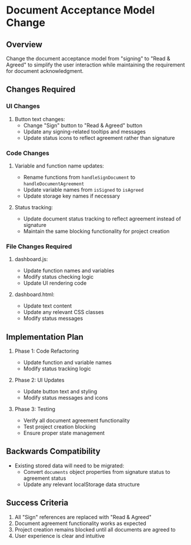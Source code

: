 # Document Acceptance Model Change
## Overview
Change the document acceptance model from "signing" to "Read & Agreed" to simplify the user interaction while maintaining the requirement for document acknowledgment.

## Changes Required

### UI Changes
1. Button text changes:
   - Change "Sign" button to "Read & Agreed" button
   - Update any signing-related tooltips and messages
   - Update status icons to reflect agreement rather than signature

### Code Changes
1. Variable and function name updates:
   - Rename functions from `handleSignDocument` to `handleDocumentAgreement`
   - Update variable names from `isSigned` to `isAgreed`
   - Update storage key names if necessary

2. Status tracking:
   - Update document status tracking to reflect agreement instead of signature
   - Maintain the same blocking functionality for project creation

### File Changes Required
1. dashboard.js:
   - Update function names and variables
   - Modify status checking logic
   - Update UI rendering code

2. dashboard.html:
   - Update text content
   - Update any relevant CSS classes
   - Modify status messages

## Implementation Plan
1. Phase 1: Code Refactoring
   - Update function and variable names
   - Modify status tracking logic

2. Phase 2: UI Updates
   - Update button text and styling
   - Modify status messages and icons

3. Phase 3: Testing
   - Verify all document agreement functionality
   - Test project creation blocking
   - Ensure proper state management

## Backwards Compatibility
- Existing stored data will need to be migrated:
  - Convert `documents` object properties from signature status to agreement status
  - Update any relevant localStorage data structure

## Success Criteria
1. All "Sign" references are replaced with "Read & Agreed"
2. Document agreement functionality works as expected
3. Project creation remains blocked until all documents are agreed to
4. User experience is clear and intuitive 
